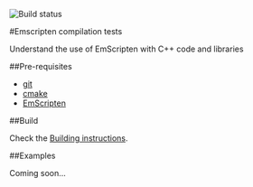![Build status](https://travis-ci.org/loicNorgeot/EmScripten.svg)

#Emscripten compilation tests

Understand the use of EmScripten with C++ code and libraries

##Pre-requisites

* [git](https://git-scm.com/)
* [cmake](https://cmake.org/)
* [EmScripten](http://kripken.github.io/emscripten-site/)

##Build

Check the [Building instructions](BUILD.md).

##Examples

Coming soon...

